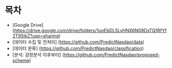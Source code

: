 # 목차
- [Google Drive] (https://drive.google.com/drive/folders/1uoEbDL5LyHNX6N08DsTQ1RfYf2T95ikZ?usp=sharing)
- [데이터 수집 및 전처리] (https://github.com/PredictNasdaq/data)
- [데이터 분류] (https://github.com/PredictNasdaq/classification)
- [분석: 감정분석 이후부터] (https://github.com/PredictNasdaq/proposed-scheme)
